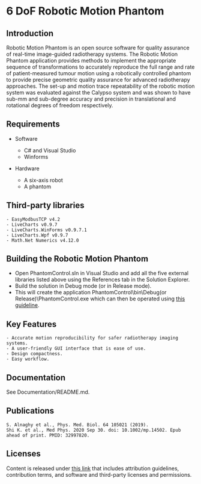 # 6 DoF Robotic Motion Phantom
## Introduction
Robotic Motion Phantom is an open source software for quality assurance of real-time image-guided radiotherapy systems. The Robotic Motion Phantom application provides methods to implement the appropriate sequence of transformations to accurately reproduce the full range and rate of patient-measured tumour motion using a robotically controlled phantom to provide precise geometric quality assurance for advanced radiotherapy approaches. The set-up and motion trace repeatability of the robotic motion system was evaluated against the Calypso system and was shown to have sub-mm and sub-degree accuracy and precision in translational and rotational degrees of freedom respectively.

## Requirements
  
  * Software 
    - C# and Visual Studio 
    - Winforms
    
  * Hardware
    - A six-axis robot
    - A phantom

## Third-party libraries

    - EasyModbusTCP v4.2
    - LiveCharts v0.9.7
    - LiveCharts.WinForms v0.9.7.1
    - LiveCharts.Wpf v0.9.7
    - Math.Net Numerics v4.12.0

## Building the Robotic Motion Phantom

   - Open PhantomControl.sln in Visual Studio and add all the five external libraries listed above using the References tab in the Solution Explorer. 
   - Build the solution in Debug mode (or in Release mode).
   - This will create the application PhantomControl\bin\Debug(or Release)\PhantomControl.exe which can then be operated using [this guideline](https://github.com/ACRF-Image-X-Institute/6-DoF-Robotic-Motion-Phantom/blob/main/Documentation/Software%20GUI%20Guide.pdf).

## Key Features

    - Accurate motion reproducibility for safer radiotherapy imaging systems.
    - A user-friendly GUI interface that is ease of use.
    - Design compactness.
    - Easy workflow.

## Documentation

See Documentation/README.md.

## Publications

    S. Alnaghy et al., Phys. Med. Biol. 64 105021 (2019).
    Shi K. et al., Med Phys. 2020 Sep 30. doi: 10.1002/mp.14502. Epub ahead of print. PMID: 32997820.

## Licenses

Content is released under [this link](https://github.com/ACRF-Image-X-Institute/6-DoF-Robotic-Motion-Phantom/blob/a5fb87378eb501c1a9539277ff3f0080b794489e/Copyright%20Notice%20and%20Licence.pdf) that includes attribution guidelines, contribution terms, and software and third-party licenses and permissions.

